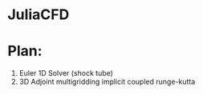 # JuliaCFD

# Plan:
1. Euler 1D Solver (shock tube)
2. 3D Adjoint multigridding implicit coupled runge-kutta
